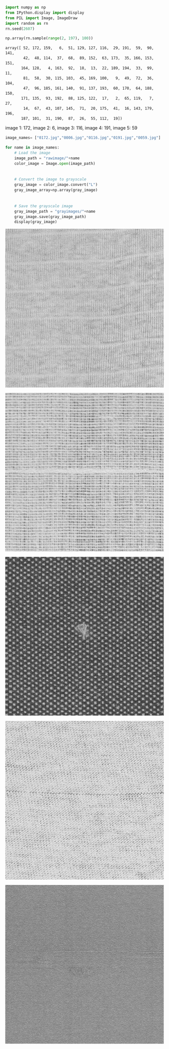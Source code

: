 ```python
import numpy as np
from IPython.display import display
from PIL import Image, ImageDraw
import random as rn
rn.seed(2607)
```


```python
np.array(rn.sample(range(2, 197), 100))

```




    array([ 52, 172, 159,   6,  51, 129, 127, 116,  29, 191,  59,  90, 141,
            42,  48, 114,  37,  68,  89, 152,  63, 173,  35, 166, 153, 151,
           164, 128,   4, 163,  92,  18,  13,  22, 189, 194,  33,  99,  11,
            81,  58,  30, 115, 103,  45, 169, 100,   9,  49,  72,  36, 104,
            47,  96, 185, 161, 140,  91, 137, 193,  60, 170,  64, 188, 150,
           171, 135,  93, 192,  88, 125, 122,  17,   2,  65, 119,   7,  27,
            14,  67,  43, 107, 145,  71,  20, 175,  41,  16, 143, 179, 196,
           187, 101,  31, 190,  87,  26,  55, 112,  19])



image 1: 172, image 2: 6, image 3: 116, image 4: 191, image 5: 59


```python
image_names= ["0172.jpg","0006.jpg","0116.jpg","0191.jpg","0059.jpg"]
```


```python
for name in image_names:
    # Load the image
    image_path = "rawimage/"+name
    color_image = Image.open(image_path)


    # Convert the image to grayscale
    gray_image = color_image.convert("L")
    gray_image_array=np.array(gray_image)


    # Save the grayscale image
    gray_image_path = "grayimages/"+name
    gray_image.save(gray_image_path)
    display(gray_image)

```


    
![png](output_4_0.png)
    



    
![png](output_4_1.png)
    



    
![png](output_4_2.png)
    



    
![png](output_4_3.png)
    



    
![png](output_4_4.png)
    

